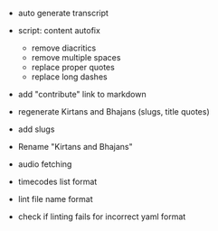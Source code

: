 - auto generate transcript
- script: content autofix

  - remove diacritics
  - remove multiple spaces
  - replace proper quotes
  - replace long dashes

- add "contribute" link to markdown
- regenerate Kirtans and Bhajans (slugs, title quotes)
- add slugs
- Rename "Kirtans and Bhajans"

- audio fetching
- timecodes list format
- lint file name format
- check if linting fails for incorrect yaml format

